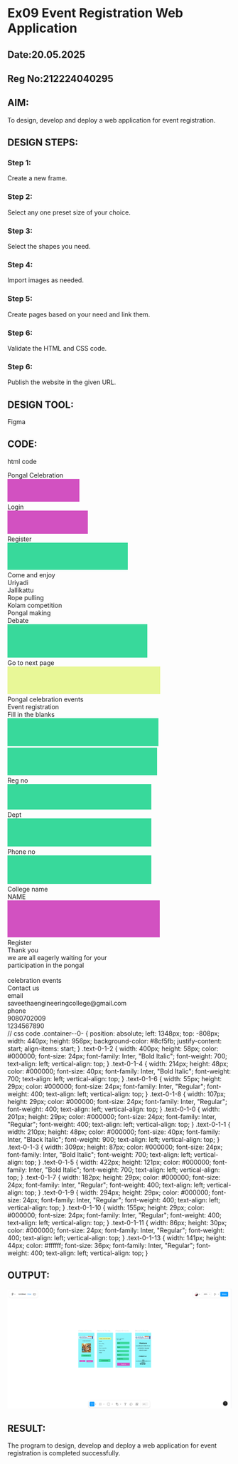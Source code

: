 # Ex09 Event Registration Web Application
## Date:20.05.2025
## Reg No:212224040295

## AIM:
To design, develop and deploy a web application for event registration.

## DESIGN STEPS:

### Step 1:
Create a new frame.

### Step 2:
Select any one preset size of your choice.

### Step 3:
Select the shapes you need.

### Step 4:
Import images as needed.

### Step 5:
Create pages based on your need and link them.

### Step 6:

Validate the HTML and CSS code.

### Step 6:

Publish the website in the given URL.

## DESIGN TOOL:
Figma

## CODE:

html code

<div class="container--0-">
<div class="text-0-1-2">Pongal Celebration</div>
  <svg
    width="162"
    height="51"
    viewBox="0 0 162 51"
    fill="none"
    xmlns="http://www.w3.org/2000/svg"
  >
    <rect width="162" height="51" fill="#D251C1"></rect>
  </svg>
  <div class="text-0-1-4">Login</div>
  <svg
    width="181"
    height="52"
    viewBox="0 0 181 52"
    fill="none"
    xmlns="http://www.w3.org/2000/svg"
  >
    <rect width="181" height="52" fill="#D251C1"></rect>
  </svg>
  <div class="text-0-1-6">Register</div>
  <svg
    width="271"
    height="61"
    viewBox="0 0 271 61"
    fill="none"
    xmlns="http://www.w3.org/2000/svg"
  >
    <rect width="271" height="61" fill="#38D99B"></rect>
  </svg>
  <div class="text-0-1-8">Come and enjoy</div>
</div>
<div class="container--0-">
  <div class="text-0-1-0">Uriyadi</div>
  <div class="text-0-1-1">Jallikattu</div>
  <div class="text-0-1-2">Rope pulling</div>
  <div class="text-0-1-3">Kolam competition</div>
  <div class="text-0-1-4">Pongal making</div>
  <div class="text-0-1-5">Debate</div>
  <svg
    width="315"
    height="75"
    viewBox="0 0 315 75"
    fill="none"
    xmlns="http://www.w3.org/2000/svg"
  >
    <rect width="315" height="75" fill="#38D99B"></rect>
  </svg>
  <div class="text-0-1-7">Go to next page</div>
  <svg
    width="344"
    height="62"
    viewBox="0 0 344 62"
    fill="none"
    xmlns="http://www.w3.org/2000/svg"
  >
    <path d="M0 0H344V62H0V0Z" fill="#E8F797"></path>
  </svg>
  <div class="text-0-1-9">Pongal celebration events</div>
</div>
<div class="container--0-">
  <div class="text-0-1-0">Event registration</div>
  <div class="text-0-1-1">Fill in the blanks</div>
  <svg
    width="340"
    height="63"
    viewBox="0 0 340 63"
    fill="none"
    xmlns="http://www.w3.org/2000/svg"
  >
    <rect width="340" height="63" fill="#38D99B"></rect></svg
  ><svg
    width="337"
    height="62"
    viewBox="0 0 337 62"
    fill="none"
    xmlns="http://www.w3.org/2000/svg"
  >
    <rect width="337" height="62" fill="#38D99B"></rect>
  </svg>
  <div class="text-0-1-4">Reg no</div>
  <svg
    width="324"
    height="57"
    viewBox="0 0 324 57"
    fill="none"
    xmlns="http://www.w3.org/2000/svg"
  >
    <rect width="324" height="57" fill="#38D99B"></rect>
  </svg>
  <div class="text-0-1-6">Dept</div>
  <svg
    width="324"
    height="63"
    viewBox="0 0 324 63"
    fill="none"
    xmlns="http://www.w3.org/2000/svg"
  >
    <rect width="324" height="63" fill="#38D99B"></rect>
  </svg>
  <div class="text-0-1-8">Phone no</div>
  <svg
    width="324"
    height="64"
    viewBox="0 0 324 64"
    fill="none"
    xmlns="http://www.w3.org/2000/svg"
  >
    <rect width="324" height="64" fill="#38D99B"></rect>
  </svg>
  <div class="text-0-1-10">College name</div>
  <div class="text-0-1-11">NAME</div>
  <svg
    width="343"
    height="83"
    viewBox="0 0 343 83"
    fill="none"
    xmlns="http://www.w3.org/2000/svg"
  >
    <rect width="343" height="83" fill="#D251C1"></rect>
  </svg>
  <div class="text-0-1-13">Register</div>
</div>
<div class="container--0-">
  <div class="container-0-1-0"></div>
  <div class="text-0-1-1">Thank you</div>
  <div class="text-0-1-2">we are all eagerly waiting for your <br /></div>
  <div class="text-0-1-3">
    participation in the pongal<br />
    <br />
    celebration events
  </div>
  <div class="text-0-1-4">Contact us</div>
  <div class="text-0-1-5">
    email<br />
    saveethaengineeringcollege@gmail.com<br />
    phone<br />
    9080702009<br />
    1234567890
  </div>
</div>
// css code
.container--0- {
  position: absolute;
  left: 1348px;
  top: -808px;
  width: 440px;
  height: 956px;
  background-color: #8cf5fb;
  justify-content: start;
  align-items: start;
}
.text-0-1-2 {
  width: 400px;
  height: 58px;
  color: #000000;
  font-size: 24px;
  font-family: Inter, "Bold Italic";
  font-weight: 700;
  text-align: left;
  vertical-align: top;
}
.text-0-1-4 {
  width: 214px;
  height: 48px;
  color: #000000;
  font-size: 40px;
  font-family: Inter, "Bold Italic";
  font-weight: 700;
  text-align: left;
  vertical-align: top;
}
.text-0-1-6 {
  width: 55px;
  height: 29px;
  color: #000000;
  font-size: 24px;
  font-family: Inter, "Regular";
  font-weight: 400;
  text-align: left;
  vertical-align: top;
}
.text-0-1-8 {
  width: 107px;
  height: 29px;
  color: #000000;
  font-size: 24px;
  font-family: Inter, "Regular";
  font-weight: 400;
  text-align: left;
  vertical-align: top;
}
.text-0-1-0 {
  width: 201px;
  height: 29px;
  color: #000000;
  font-size: 24px;
  font-family: Inter, "Regular";
  font-weight: 400;
  text-align: left;
  vertical-align: top;
}
.text-0-1-1 {
  width: 210px;
  height: 48px;
  color: #000000;
  font-size: 40px;
  font-family: Inter, "Black Italic";
  font-weight: 900;
  text-align: left;
  vertical-align: top;
}
.text-0-1-3 {
  width: 309px;
  height: 87px;
  color: #000000;
  font-size: 24px;
  font-family: Inter, "Bold Italic";
  font-weight: 700;
  text-align: left;
  vertical-align: top;
}
.text-0-1-5 {
  width: 422px;
  height: 121px;
  color: #000000;
  font-family: Inter, "Bold Italic";
  font-weight: 700;
  text-align: left;
  vertical-align: top;
}
.text-0-1-7 {
  width: 182px;
  height: 29px;
  color: #000000;
  font-size: 24px;
  font-family: Inter, "Regular";
  font-weight: 400;
  text-align: left;
  vertical-align: top;
}
.text-0-1-9 {
  width: 294px;
  height: 29px;
  color: #000000;
  font-size: 24px;
  font-family: Inter, "Regular";
  font-weight: 400;
  text-align: left;
  vertical-align: top;
}
.text-0-1-10 {
  width: 155px;
  height: 29px;
  color: #000000;
  font-size: 24px;
  font-family: Inter, "Regular";
  font-weight: 400;
  text-align: left;
  vertical-align: top;
}
.text-0-1-11 {
  width: 86px;
  height: 30px;
  color: #000000;
  font-size: 24px;
  font-family: Inter, "Regular";
  font-weight: 400;
  text-align: left;
  vertical-align: top;
}
.text-0-1-13 {
  width: 141px;
  height: 44px;
  color: #ffffff;
  font-size: 36px;
  font-family: Inter, "Regular";
  font-weight: 400;
  text-align: left;
  vertical-align: top;
}

## OUTPUT:

![alt text](<Screenshot 2025-05-20 085329.png>)

## RESULT:
The program to design, develop and deploy a web application for event registration is completed successfully.

